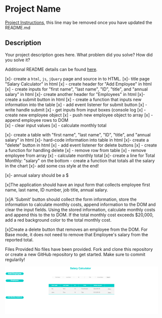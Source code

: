 # Project Name

[Project Instructions](./INSTRUCTIONS.md), this line may be removed once you have updated the README.md

## Description

Your project description goes here. What problem did you solve? How did you solve it?

Additional README details can be found [here](https://github.com/PrimeAcademy/github-finalization-assignment).

[x]- create a `html`, `js`, `jQuery` page and source in to HTML.
[x]- title page "Salary Calculator" in html
  [x]  - create header for "Add Employee" in html
      [x]  - create inputs for "first name", "last name", "ID", "title", and "annual salary" in html
    [x]- create another header for "Employees" in html
        [x]- create a submit button in html
           [x] - create a function that inputs new information into the table
           [x] - add event listener for submit button
            [x] - write handle submit
            [x] - get inputs from input boxes (console log
            [x] - create new employee object
            [x] - push new employee object to array
            [x] - append employee rows to DOM   
            [x] - clear input values
            [x] - calculate monthly total

[x]- create a table with "first name", "last name", "ID", "title", and "annual salary" in html
    [x]- hard-code information into table in html
    [x]- create a "delete" button in html
        [x] - add event listener for delete buttons
            [x] - create a function for handling delete
            [x] - remove row from table
            [x] - remove employee from array
            [x] - calculate monthly total
[x]- create a line for Total Monthly: "salary" on the bottom
    - create a function that totals all the salary in the chart
[x]- add some css style at the end!

[x]- annual salary should be a $

[x]The application should have an input form that collects employee first name, last name, ID number, job title, annual salary.

[x]A 'Submit' button should collect the form information, store the information to calculate monthly costs, append information to the DOM and clear the input fields. Using the stored information, calculate monthly costs and append this to the to DOM. If the total monthly cost exceeds $20,000, add a red background color to the total monthly cost.

[x]Create a delete button that removes an employee from the DOM. For Base mode, it does not need to remove that Employee's salary from the reported total.

Files Provided
No files have been provided. Fork and clone this repository or create a new GitHub repository to get started. Make sure to commit regularily!

![image](jquery-salary-image.png)
